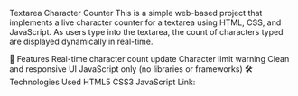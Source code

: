 Textarea Character Counter
This is a simple web-based project that implements a live character counter for a textarea using HTML, CSS, and JavaScript. As users type into the textarea, the count of characters typed are displayed dynamically in real-time.

🚀 Features
Real-time character count update
Character limit warning
Clean and responsive UI
JavaScript only (no libraries or frameworks)
🛠️ Technologies Used
HTML5
CSS3
JavaScript
Link:
